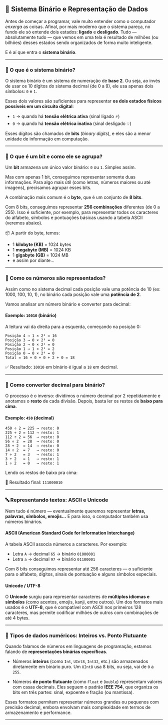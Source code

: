 ## 🧠 Sistema Binário e Representação de Dados

Antes de começar a programar, vale muito entender como o computador *enxerga* as coisas. Afinal, por mais moderno que o sistema pareça, no fundo ele só entende dois estados: **ligado** e **desligado**. Tudo — absolutamente tudo — que vemos em uma tela é resultado de milhões (ou bilhões) desses estados sendo organizados de forma muito inteligente.

E é aí que entra o **sistema binário**.

---

### 🔢 O que é o sistema binário?

O sistema binário é um sistema de numeração de **base 2**. Ou seja, ao invés de usar os 10 dígitos do sistema decimal (de 0 a 9), ele usa apenas dois símbolos: `0` e `1`.

Esses dois valores são suficientes para representar **os dois estados físicos possíveis em um circuito digital**:

- `1` → quando há **tensão elétrica ativa** (sinal ligado ⚡)  
- `0` → quando há **tensão elétrica inativa** (sinal desligado 💡)

Esses dígitos são chamados de **bits** (*binary digits*), e eles são a menor unidade de informação em computação.

---

### 🧱 O que é um bit e como ele se agrupa?

Um **bit** armazena um único valor binário: `0` ou `1`. Simples assim.

Mas com apenas 1 bit, conseguimos representar somente duas informações. Para algo mais útil (como letras, números maiores ou até imagens), precisamos agrupar esses bits.

A combinação mais comum é o **byte**, que é um conjunto de **8 bits**.

Com 8 bits, conseguimos representar **256 combinações** diferentes (de 0 a 255). Isso é suficiente, por exemplo, para representar todos os caracteres do alfabeto, símbolos e pontuações básicas usando a tabela ASCII (veremos abaixo).

📦 A partir do byte, temos:

- 1 **kilobyte (KB)** = 1024 bytes  
- 1 **megabyte (MB)** = 1024 KB  
- 1 **gigabyte (GB)** = 1024 MB  
- e assim por diante...

---

### 🧮 Como os números são representados?

Assim como no sistema decimal cada posição vale uma potência de 10 (ex: 1000, 100, 10, 1), no binário cada posição vale uma **potência de 2**.

Vamos analisar um número binário e converter para decimal:

#### Exemplo: `10010` (binário)

A leitura vai da direita para a esquerda, começando na posição 0:

```
Posição 4 → 1 × 2⁴ = 16  
Posição 3 → 0 × 2³ = 0  
Posição 2 → 0 × 2² = 0  
Posição 1 → 1 × 2¹ = 2  
Posição 0 → 0 × 2⁰ = 0  
Total = 16 + 0 + 0 + 2 + 0 = 18
```

✅ Resultado: `10010` em binário é igual a `18` em decimal.

---

### 🔁 Como converter decimal para binário?

O processo é o inverso: dividimos o número decimal por 2 repetidamente e anotamos o **resto** de cada divisão. Depois, basta ler os restos de **baixo para cima**.

#### Exemplo: `450` (decimal)

```
450 ÷ 2 = 225 → resto: 0  
225 ÷ 2 = 112 → resto: 1  
112 ÷ 2 = 56  → resto: 0  
56 ÷ 2  = 28  → resto: 0  
28 ÷ 2  = 14  → resto: 0  
14 ÷ 2  = 7   → resto: 0  
7 ÷ 2   = 3   → resto: 1  
3 ÷ 2   = 1   → resto: 1  
1 ÷ 2   = 0   → resto: 1
```

Lendo os restos de baixo pra cima:

📘 Resultado final: `111000010`

---

### 🔤 Representando textos: ASCII e Unicode

Nem tudo é número — eventualmente queremos representar **letras, palavras, símbolos, emojis...** E para isso, o computador também usa números binários.

#### ASCII (American Standard Code for Information Interchange)

A tabela ASCII associa números a caracteres. Por exemplo:

- Letra `A` → decimal `65` → binário `01000001`  
- Letra `a` → decimal `97` → binário `01100001`

Com 8 bits conseguimos representar até 256 caracteres — o suficiente para o alfabeto, dígitos, sinais de pontuação e alguns símbolos especiais.

#### Unicode / UTF-8

O **Unicode** surgiu para representar caracteres de **múltiplos idiomas e símbolos** (como acentos, emojis, kanji, entre outros). Um dos formatos mais usados é o **UTF-8**, que é compatível com ASCII nos primeiros 128 caracteres, mas permite codificar milhões de outros com combinações de até 4 bytes.

---

### 🔬 Tipos de dados numéricos: Inteiros vs. Ponto Flutuante

Quando falamos de números em linguagens de programação, estamos falando de **representações binárias específicas**.

- Números **inteiros** (como `Int`, `UInt8`, `Int32`, etc.) são armazenados diretamente em binário puro. Um `UInt8` usa 8 bits, ou seja, vai de `0` a `255`.

- Números **de ponto flutuante** (como `Float` e `Double`) representam valores com casas decimais. Eles seguem o padrão **IEEE 754**, que organiza os bits em três partes: sinal, expoente e fração (ou mantissa).

Esses formatos permitem representar números grandes ou pequenos com precisão decimal, embora envolvam mais complexidade em termos de armazenamento e performance.

---
